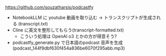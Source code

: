 
https://github.com/souzatharsis/podcastfy

* NotebookLLM に youtube 動画を取り込む → トランスクリプトが生成される (transcript.txt)
* Cline に英文を整形してもらう(transcript-formatted.txt)
  * こういう処理は OpenAI o3 とかの方が得意そう?
 *  podcastfy_generate.py で日本語のpodcast 音声を生成 (podcast_144f9dbf630f454a836be6070f295abb.mp3)
